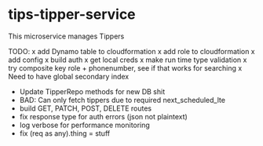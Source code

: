 # tips-tipper-service

This microservice manages Tippers

TODO:
x add Dynamo table to cloudformation
x add role to cloudformation
x add config
x build auth
x get local creds
x make run time type validation
x try composite key role + phonenumber, see if that works for searching
x Need to have global secondary index
- Update TipperRepo methods for new DB shit
- BAD: Can only fetch tippers due to required next_scheduled_lte
- build GET, PATCH, POST, DELETE routes
- fix response type for auth errors (json not plaintext)
- log verbose for performance monitoring
- fix (req as any).thing = stuff